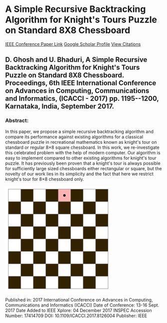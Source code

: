 # A Simple Recursive Backtracking Algorithm for Knight's Tours Puzzle on Standard 8X8 Chessboard
[IEEE Conference Paper Link](https://ieeexplore.ieee.org/abstract/document/8126004)
[Google Scholar Profile](https://scholar.google.com/citations?user=MaJJ1PYAAAAJ&hl=en#)
[View Citations](https://scholar.google.co.in/scholar?oi=bibs&hl=en&cites=11978541075388951494&as_sdt=5)


## D. Ghosh and U. Bhaduri, A Simple Recursive Backtracking Algorithm for Knight's Tours Puzzle on Standard 8X8 Chessboard. Proceedings, 6th IEEE International Conference on Advances in Computing, Communications and Informatics, (ICACCI - 2017) pp. 1195--1200, Karnataka, India, September 2017.


### Abstract:
In this paper, we propose a simple recursive backtracking algorithm and compare its performance against existing algorithms for a classical chessboard puzzle in recreational mathematics known as knight's tour on standard or regular 8×8 square chessboard. In this work, we re-investigate this celebrated problem with the help of modern computer. Our algorithm is easy to implement compared to other existing algorithms for knight's tour puzzle. It has previously been proven that a knight's tour is always possible for sufficiently large sized chessboards either rectangular or square, but the novelty of our work lies in its simplicity and the fact that here we restrict knight's tour for 8×8 chessboard only.


![](Knight's_tour_anim_3.gif)


Published in: 2017 International Conference on Advances in Computing, Communications and Informatics (ICACCI)
Date of Conference: 13-16 Sept. 2017
Date Added to IEEE Xplore: 04 December 2017
INSPEC Accession Number: 17414709
DOI: 10.1109/ICACCI.2017.8126004
Publisher: IEEE
